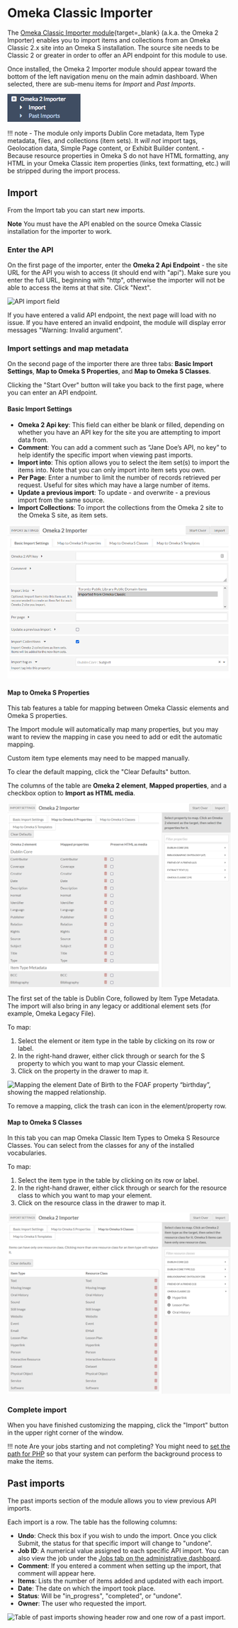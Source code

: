 # Omeka Classic Importer

The [Omeka Classic Importer module](https://omeka.org/s/modules/Omeka2Importer){target=_blank} (a.k.a. the Omeka 2 Importer) enables you to import items and collections from an Omeka Classic 2.x site into an Omeka S installation. The source site needs to be Classic 2 or greater in order to offer an API endpoint for this module to use. 

Once installed, the Omeka 2 Importer module should appear toward the bottom of the left navigation menu on the main admin dashboard. When selected, there are sub-menu items for *Import* and *Past Imports*. 

![Omeka Classic Importer menu options Import and Past Imports](../modules/modulesfiles/o2i_menu.png)

!!! note
	- The module only imports Dublin Core metadata, Item Type metadata, files, and collections (item sets). It *will not* import tags,  Geolocation data, Simple Page content, or Exhibit Builder content.
	- Because resource properties in Omeka S do not have HTML formatting, any HTML in your Omeka Classic item properties (links, text formatting, etc.) will be stripped during the import process.

## Import

From the Import tab you can start new imports. 

**Note** You must have the API enabled on the source Omeka Classic installation for the importer to work.

### Enter the API
On the first page of the importer, enter the **Omeka 2 Api Endpoint** - the site URL for the API you wish to access (it should end with "api"). Make sure you enter the full URL, beginning with "http", otherwise the importer will not be able to access the items at that site. Click "Next".

![API import field](../modules/modulesfiles/o2i_enterapi.png)

If you have entered a valid API endpoint, the next page will load with no issue. If you have entered an invalid endpoint, the module will display error messages "Warning: Invalid argument".

### Import settings and map metadata
On the second page of the importer there are three tabs: **Basic Import Settings**, **Map to Omeka S Properties**, and **Map to Omeka S Classes**. 

Clicking the "Start Over" button will take you back to the first page, where you can enter an API endpoint.

#### Basic Import Settings
* **Omeka 2 Api key**: This field can either be blank or filled, depending on whether you have an API key for the site you are attempting to import data from.  
* **Comment**: You can add a comment such as “Jane Doe’s API, no key” to help identify the specific import when viewing past imports.  
* **Import into**: This option allows you to select the item set(s) to import the items into. Note that you can only import into item sets you own.
* **Per Page**: Enter a number to limit the number of records retrieved per request. Useful for sites which may have a large number of items.
* **Update a previous import**: To update - and overwrite - a previous import from the same source.
* **Import Collections**: To import the collections from the Omeka 2 site to the Omeka S site, as item sets.

![Basic options for importing Omeka2](../modules/modulesfiles/o2i_basic.png)

#### Map to Omeka S Properties
This tab features a table for mapping between Omeka Classic elements and Omeka S properties. 

The Import module will automatically map many properties, but you may want to review the mapping in case you need to add or edit the automatic mapping. 

Custom item type elements may need to be mapped manually. 

To clear the default mapping, click the "Clear Defaults" button. 

The columns of the table are **Omeka 2 element**, **Mapped properties**, and a checkbox option to **Import as HTML media**. 

![Map Omeka properties](../modules/modulesfiles/o2i_mapprop.png)

The first set of the table is Dublin Core, followed by Item Type Metadata. The import will also bring in any legacy or additional element sets (for example, Omeka Legacy File).

To map:

1. Select the element or item type in the table by clicking on its row or label.
1. In the right-hand drawer, either click through or search for the S property to which you want to map your Classic element. 
1. Click on the property in the drawer to map it. 

![Mapping the element Date of Birth to the FOAF property “birthday”, showing the mapped relationship.](../modules/modulesfiles/o2i_mapping.png)

To remove a mapping, click the trash can icon in the element/property row.

#### Map to Omeka S Classes
In this tab you can map Omeka Classic Item Types to Omeka S Resource Classes. You can select from the classes for any of the installed vocabularies.  

To map:

1. Select the item type in the table by clicking on its row or label.
1. In the right-hand drawer, either click through or search for the resource class to which you want to map your element. 
1. Click on the resource class in the drawer to map it.

![Inactive classes mapping tab](../modules/modulesfiles/o2i_mapclass.png)

### Complete import
When you have finished customizing the mapping, click the "Import" button in the upper right corner of the window.

!!! note
	Are your jobs starting and not completing? You might need to [set the path for PHP](../configuration.md) so that your system can perform the background process to make the items.

## Past imports

The past imports section of the module allows you to view previous API imports.

Each import is a row. The table has the following columns:

* **Undo**: Check this box if you wish to undo the import. Once you click Submit, the status for that specific import will change to "undone".    
* **Job ID**: A numerical value assigned to each specific API import. You can also view the job under the [Jobs tab on the administrative dashboard](../admin/jobs.md).  
* **Comment**: If you entered a comment when setting up the import, that comment will appear here.
* **Items**: Lists the number of items added and updated with each import.   
* **Date**: The date on which the import took place.   
* **Status**: Will be "in_progress", "completed", or "undone".  
* **Owner**: The user who requested the import.

![Table of past imports showing header row and one row of a past import.](../modules/modulesfiles/o2i_past.png)

